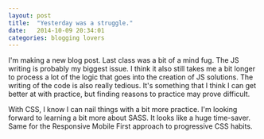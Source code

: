 ```yaml
---
layout: post
title:  "Yesterday was a struggle."
date:   2014-10-09 20:34:01
categories: blogging lovers
---
```

I'm making a new blog post. Last class was a bit of a mind fug. The JS writing is probably my biggest issue. I think it also still takes me a bit longer to process a lot of the logic that goes into the creation of JS solutions. The writing of the code is also really tedious. It's something that I think I can get better at with practice, but finding reasons to practice may prove difficult.

With CSS, I know I can nail things with a bit more practice. I'm looking forward to learning a bit more about SASS. It looks like a huge time-saver. Same for the Responsive Mobile First approach to progressive CSS habits.
